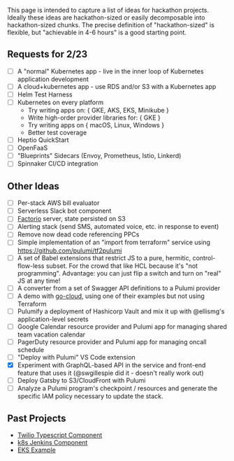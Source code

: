 This page is intended to capture a list of ideas for hackathon projects. Ideally these ideas are hackathon-sized or easily decomposable into hackathon-sized chunks. The precise definition of "hackathon-sized" is flexible, but "achievable in 4-6 hours" is a good starting point.

## Requests for 2/23
- [ ] A "normal" Kubernetes app - live in the inner loop of Kubernetes application development
- [ ] A cloud+kubernetes app - use RDS and/or S3 with a Kubernetes app
- [ ] Helm Test Harness
- [ ] Kubernetes on every platform
   - Try writing apps on: { GKE, AKS, EKS, Minikube }
   - Write high-order provider libraries for: { GKE }
   - Try writing apps on { macOS, Linux, Windows }
   - Better test coverage
- [ ] Heptio QuickStart
- [ ] OpenFaaS
- [ ] "Blueprints" Sidecars (Envoy, Prometheus, Istio, Linkerd)
- [ ] Spinnaker CI/CD integration

## Other Ideas
- [ ] Per-stack AWS bill evaluator
- [ ] Serverless Slack bot component
- [ ] [Factorio](http://factorio.com/) server, state persisted on S3
- [ ] Alerting stack (send SMS, automated voice, etc. in response to event)
- [ ] Remove now dead code referencing PPCs
- [ ] Simple implementation of an "import from terraform" service using https://github.com/pulumi/tf2pulumi
- [ ] A set of Babel extensions that restrict JS to a pure, hermitic, control-flow-less subset. For the crowd that like HCL because it's "not programming". Advantage: you can just flip a switch and turn on "real" JS at any time!
- [ ] A converter from a set of Swagger API definitions to a Pulumi provider
- [ ] A demo with [go-cloud](https://github.com/google/go-cloud), using one of their examples but not using Terraform
- [ ] Pulumify a deployment of Hashicorp Vault and mix it up with @ellismg's application-level secrets
- [ ] Google Calendar resource provider and Pulumi app for managing shared team vacation calendar
- [ ] PagerDuty resource provider and Pulumi app for managing oncall schedule
- [ ] "Deploy with Pulumi" VS Code extension
- [X] Experiment with GraphQL-based API in the service and front-end feature that uses it (@swgillespie did it - doesn't really work out)
- [ ] Deploy Gatsby to S3/CloudFront with Pulumi
- [ ] Analyze a Pulumi program's checkpoint / resources and generate the specific IAM policy necessary to update the stack.

## Past Projects
- [Twilio Typescript Component](https://github.com/pulumi/examples/tree/master/twilio-ts-component)
- [k8s Jenkins Component](https://github.com/pulumi/examples/tree/master/kubernetes-ts-jenkins)
- [EKS Example](https://github.com/pulumi/examples/tree/pgavlin/eks/aws-ts-eks)